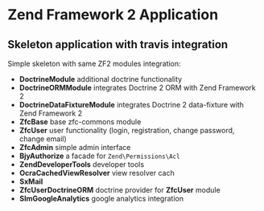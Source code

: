 Zend Framework 2 Application
=======================

Skeleton application with travis integration
-------------------

Simple skeleton with same ZF2 modules integration:
+ **DoctrineModule** additional doctrine functionality
+ **DoctrineORMModule** integrates Doctrine 2 ORM with Zend Framework 2
+ **DoctrineDataFixtureModule** integrates Doctrine 2 data-fixture with Zend Framework 2
+ **ZfcBase** base zfc-commons module
+ **ZfcUser** user functionality (login, registration, change password, change email)
+ **ZfcAdmin** simple admin interface
+ **BjyAuthorize** a facade for `Zend\Permissions\Acl`
+ **ZendDeveloperTools** developer tools
+ **OcraCachedViewResolver** view resolver cach
+ **SxMail**
+ **ZfcUserDoctrineORM** doctrine provider for **ZfcUser** module
+ **SlmGoogleAnalytics** google analytics integration
